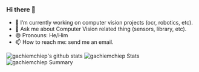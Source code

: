 ### Hi there 👋

- 🔭 I’m currently working on computer vision projects (ocr, robotics, etc).
- 💬 Ask me about Computer Vision related thing (sensors, library, etc).
- 😄 Pronouns: He/Him
- 📫 How to reach me: send me an email.


![gachiemchiep's github stats](https://github-readme-stats.vercel.app/api?username=gachiemchiep&show_icons=true)
![gachiemchiep Stats](https://github-profile-summary-cards.vercel.app/api/cards/repos-per-language?username=gachiemchiep&theme=solarized_dark)
![gachiemchiep Summary](https://github-profile-summary-cards.vercel.app/api/cards/profile-details?username=gachiemchiep&theme=solarized_dark)

